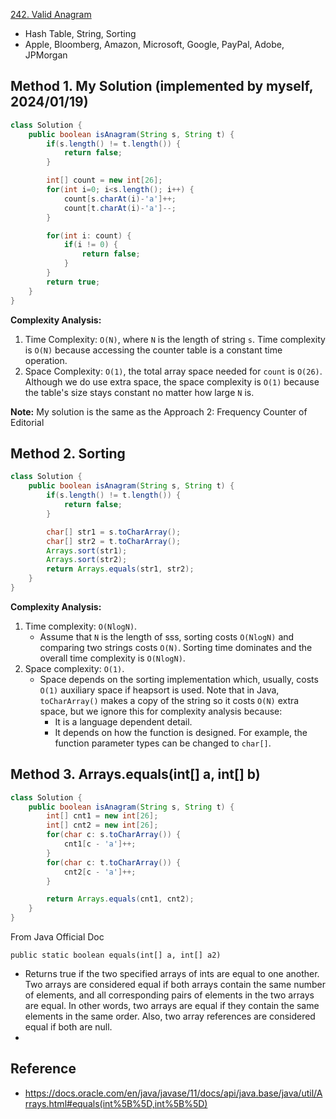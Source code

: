 [242. Valid Anagram](https://leetcode.com/problems/valid-anagram/description/)

* Hash Table, String, Sorting
* Apple, Bloomberg, Amazon, Microsoft, Google, PayPal, Adobe, JPMorgan


## Method 1. My Solution (implemented by myself, 2024/01/19)
```Java
class Solution {
    public boolean isAnagram(String s, String t) {
        if(s.length() != t.length()) {
            return false;
        }

        int[] count = new int[26];
        for(int i=0; i<s.length(); i++) {
            count[s.charAt(i)-'a']++;
            count[t.charAt(i)-'a']--;
        }

        for(int i: count) {
            if(i != 0) {
                return false;
            }
        }
        return true;
    }
}
```
**Complexity Analysis:**
1. Time Complexity: `O(N)`, where `N` is the length of string `s`. Time complexity is `O(N)` because accessing the counter table is a constant time operation.
2. Space Complexity: `O(1)`, the total array space needed for `count` is `O(26)`. Although we do use extra space, the space complexity is `O(1)` because the table's size stays constant no matter how large `N` is.

**Note:** My solution is the same as the Approach 2: Frequency Counter of Editorial

## Method 2. Sorting
```Java
class Solution {
    public boolean isAnagram(String s, String t) {
        if(s.length() != t.length()) {
            return false;
        }

        char[] str1 = s.toCharArray();
        char[] str2 = t.toCharArray();
        Arrays.sort(str1);
        Arrays.sort(str2);
        return Arrays.equals(str1, str2);
    }
}
```
**Complexity Analysis:**
1. Time complexity: `O(Nlog⁡N)`.
    * Assume that `N` is the length of sss, sorting costs `O(Nlog⁡N)` and comparing two strings costs `O(N)`. Sorting time dominates and the overall time complexity is `O(Nlog⁡N)`.
2. Space complexity: `O(1)`.
    * Space depends on the sorting implementation which, usually, costs `O(1)` auxiliary space if heapsort is used. Note that in Java, `toCharArray()` makes a copy of the string so it costs `O(N)` extra space, but we ignore this for complexity analysis because:
        * It is a language dependent detail.
        * It depends on how the function is designed. For example, the function parameter types can be changed to `char[]`.


## Method 3. Arrays.equals(int[] a, int[] b)
```java
class Solution {
    public boolean isAnagram(String s, String t) {
        int[] cnt1 = new int[26];
        int[] cnt2 = new int[26];
        for(char c: s.toCharArray()) {
            cnt1[c - 'a']++;
        }
        for(char c: t.toCharArray()) {
            cnt2[c - 'a']++;
        }

        return Arrays.equals(cnt1, cnt2);
    }
}
```

From Java Official Doc
```
public static boolean equals(int[] a, int[] a2)
```
* Returns true if the two specified arrays of ints are equal to one another. Two arrays are considered equal if both arrays contain the same number of elements, and all corresponding pairs of elements in the two arrays are equal. In other words, two arrays are equal if they contain the same elements in the same order. Also, two array references are considered equal if both are null.
* 


## Reference
* https://docs.oracle.com/en/java/javase/11/docs/api/java.base/java/util/Arrays.html#equals(int%5B%5D,int%5B%5D)

